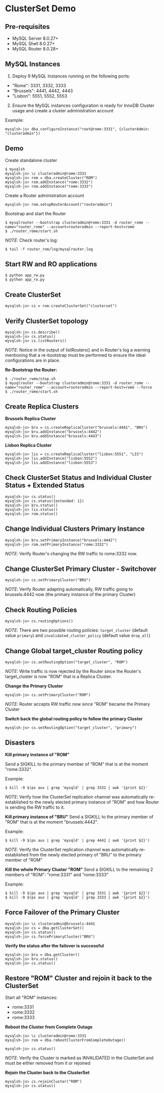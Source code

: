 
ClusterSet Demo
===============

Pre-requisites
--------------
  - MySQL Server 8.0.27+
  - MySQL Shell 8.0.27+
  - MySQL Router 8.0.28+

MySQL Instances
---------------
1) Deploy 9 MySQL Instances running on the following ports:

  - "Rome": 3331, 3332, 3333
  - "Brussels": 4441, 4442, 4443
  - "Lisbon": 5551, 5552, 5553

2) Ensure the MySQL instances configuration is ready for InnoDB Cluster usage and create a cluster administration account

Example:

    mysqlsh-js> dba.configureInstance("root@rome:3331", {clusterAdmin: "clusteradmin"})

Demo
----

Create standalone cluster

    $ mysqlsh
    mysqlsh-js> \c clusteradmin@rome:3331
    mysqlsh-js> rom = dba.createCluster("ROM")
    mysqlsh-js> rom.addInstance("rome:3332")
    mysqlsh-js> rom.addInstance("rome:3333")

Create a Router administration account

    mysqlsh-js> rom.setupRouterAccount("routeradmin")


Bootstrap and start the Router

    $ mysqlrouter --bootstrap clusteradmin@rome:3331 -d router_rome --name="router_rome" --account=routeradmin --report-host=rome
    $ ./router_rome/start.sh

*NOTE*: Check router's log:

    $ tail -f router_rom/log/mysqlrouter.log

Start RW and RO applications
----------------------------
    $ python app_rw.py
    $ python app_ro.py


Create ClusterSet
-----------------
    mysqlsh-js> cs = rom.createClusterSet("clusterset")

Verify ClusterSet topology
--------------------------
    mysqlsh-js> cs.describe()
    mysqlsh-js> cs.status()
    mysqlsh-js> cs.listRouters()

*NOTE*: Notice in the output of listRouters() and in Router's log a warning mentioning that a re-bootstrap must be performed to ensure the ideal configurations are in place.

**Re-Bootstrap the Router:**

    $ ./router_rome/stop.sh
    $ mysqlrouter --bootstrap clusteradmin@rome:3331 -d router_rome --name="router_rome" --account=routeradmin --report-host=rome --force
    $ ./router_rome/start.sh


Create Replica Clusters
-----------------------

**Brussels Replica Cluster**

    mysqlsh-js> bru = cs.createReplicaCluster("brussels:4441", "BRU")
    mysqlsh-js> bru.addInstance("brussels:4442")
    mysqlsh-js> bru.addInstance("brussels:4443")

**Lisbon Replica Cluster**

    mysqlsh-js> lis = cs.createReplicaCluster("lisbon:5551", "LIS")
    mysqlsh-js> lis.addInstance("lisbon:5552")
    mysqlsh-js> lis.addInstance("lisbon:5553")


Check ClusterSet Status and Individual Cluster Status + Extended Status
-----------------------------------------------------------------------
    mysqlsh-js> cs.status()
    mysqlsh-js> cs.status({extended: 1})
    mysqlsh-js> bru.status()
    mysqlsh-js> lis.status()
    mysqlsh-js> rom.status()


Change Individual Clusters Primary Instance
-------------------------------------------
    mysqlsh-js> bru.setPrimaryInstance("brussels:4442")
    mysqlsh-js> rom.setPrimaryInstance("rome:3332")

*NOTE*: Verify Router's changing the RW traffic to rome:3332 now.


Change ClusterSet Primary Cluster - Switchover
----------------------------------------------
    mysqlsh-js> cs.setPrimaryCluster("BRU")

*NOTE*: Verify Router adapting automatically, RW traffic going to brussels:4442 now (the primary instance of the primary Cluster)


Check Routing Policies
----------------------
    mysqlsh-js> cs.routingOptions()

*NOTE*: There are two possible routing policies: `target_cluster` (default value `primary`) and `invalidated_cluster_policy` (default value `drop_all`)


Change Global target_cluster Routing policy
-------------------------------------------
    mysqlsh-js> cs.setRoutingOption("target_cluster", "ROM")

*NOTE*: Write traffic is now rejected by the Router since the Router's target_cluster is now "ROM" that is a Replica Cluster.


**Change the Primary Cluster**

    mysqlsh-js> cs.setPrimaryCluster("ROM")

*NOTE*: Router accepts RW traffic now since "ROM" became the Primary Cluster


**Switch back the global routing policy to follow the primary Cluster**

    mysqlsh-js> cs.setRoutingOption("target_cluster", "primary")


Disasters
---------

**Kill primary instance of "ROM"**

Send a SIGKILL to the primary member of "ROM" that is at the moment "rome:3332".

Example:

    $ kill -9 $(ps aux | grep 'mysqld' | grep 3332 | awk '{print $2}'

*NOTE*: Verify how the ClusterSet replication channel was automatically re-established to the newly elected primary instance of "ROM" and how Router is sending the RW traffic to it.


**Kill primary instance of "BRU"**
Send a SIGKILL to the primary member of "ROM" that is at the moment "brussels:4442".

Example:

    $ kill -9 $(ps aux | grep 'mysqld' | grep 4442 | awk '{print $2}')

*NOTE*: Verify the ClusterSet replication channel was automatically re-established from the newly elected primary of "BRU" to the primary member of "ROM"


**Kill the whole Primary Cluster "ROM"**
Send a SIGKILL to the remaining 2 members of "ROM": "rome:3331" and "rome:3333"

Example:

    $ kill -9 $(ps aux | grep 'mysqld' | grep 3331 | awk '{print $2}')
    $ kill -9 $(ps aux | grep 'mysqld' | grep 3333 | awk '{print $2}')


Force Failover of the Primary Cluster
-------------------------------------
    mysqlsh-js> \c clusteradmin@brussels:4441
    mysqlsh-js> cs = dba.getClusterSet()
    mysqlsh-js> cs.status()
    mysqlsh-js> cs.forcePrimaryCluster("BRU")

**Verify the status after the failover is successful**

    mysqlsh-js> bru = dba.getCluster()
    mysqlsh-js> bru.status()
    mysqlsh-js> cs.status()


Restore "ROM" Cluster and rejoin it back to the ClusterSet
----------------------------------------------------------
Start all "ROM" instances:

  - rome:3331
  - rome:3332
  - rome:3333

**Reboot the Cluster from Complete Outage**

    mysqlsh-js> \c clusteradmin@rome:3331
    mysqlsh-js> rom = dba.rebootClusterFromCompleteOutage()

    mysqlsh-js> cs.status()

*NOTE*: Verify the Cluster is marked as INVALIDATED in the ClusterSet and must be either removed from it or rejoined

**Rejoin the Cluster back to the ClusterSet**

    mysqlsh-js> cs.rejoinCluster("ROM")
    mysqlsh-js> cs.status()
